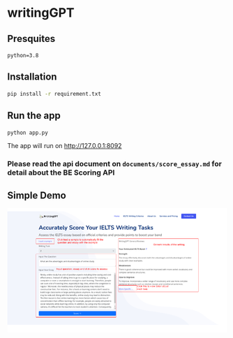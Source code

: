 # writingGPT
## Presquites
```
python=3.8
```
## Installation
```bash
pip install -r requirement.txt
```

## Run the app
```bash
python app.py
```
The app will run on http://127.0.0.1:8092
### Please read the api document on `documents/score_essay.md` for detail about the BE Scoring API

## Simple Demo
![alt text](simple_demo.png)
